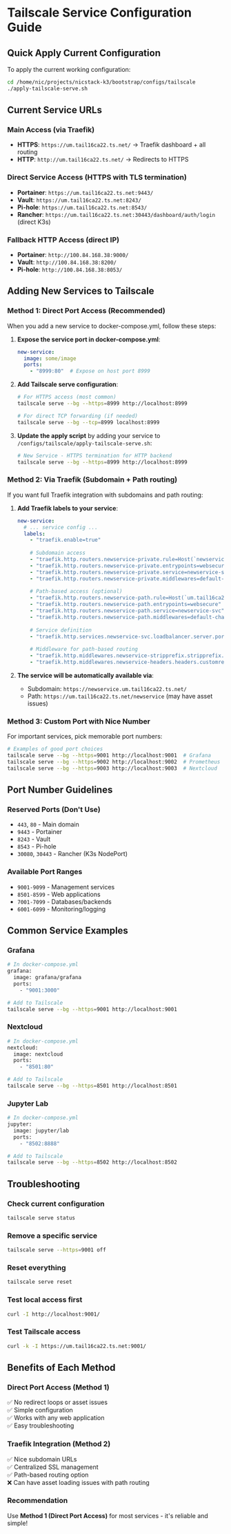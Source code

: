 # Tailscale Service Configuration Guide

## Quick Apply Current Configuration

To apply the current working configuration:

```bash
cd /home/nic/projects/nicstack-k3/bootstrap/configs/tailscale
./apply-tailscale-serve.sh
```

## Current Service URLs

### Main Access (via Traefik)
- **HTTPS**: `https://um.tail16ca22.ts.net/` → Traefik dashboard + all routing
- **HTTP**: `http://um.tail16ca22.ts.net/` → Redirects to HTTPS

### Direct Service Access (HTTPS with TLS termination)
- **Portainer**: `https://um.tail16ca22.ts.net:9443/`
- **Vault**: `https://um.tail16ca22.ts.net:8243/`
- **Pi-hole**: `https://um.tail16ca22.ts.net:8543/`
- **Rancher**: `https://um.tail16ca22.ts.net:30443/dashboard/auth/login` (direct K3s)

### Fallback HTTP Access (direct IP)
- **Portainer**: `http://100.84.168.38:9000/`
- **Vault**: `http://100.84.168.38:8200/`
- **Pi-hole**: `http://100.84.168.38:8053/`

## Adding New Services to Tailscale

### Method 1: Direct Port Access (Recommended)

When you add a new service to docker-compose.yml, follow these steps:

1. **Expose the service port in docker-compose.yml**:
   ```yaml
   new-service:
     image: some/image
     ports:
       - "8999:80"  # Expose on host port 8999
   ```

2. **Add Tailscale serve configuration**:
   ```bash
   # For HTTPS access (most common)
   tailscale serve --bg --https=8999 http://localhost:8999
   
   # For direct TCP forwarding (if needed)
   tailscale serve --bg --tcp=8999 localhost:8999
   ```

3. **Update the apply script** by adding your service to `/configs/tailscale/apply-tailscale-serve.sh`:
   ```bash
   # New Service - HTTPS termination for HTTP backend
   tailscale serve --bg --https=8999 http://localhost:8999
   ```

### Method 2: Via Traefik (Subdomain + Path routing)

If you want full Traefik integration with subdomains and path routing:

1. **Add Traefik labels to your service**:
   ```yaml
   new-service:
     # ... service config ...
     labels:
       - "traefik.enable=true"
       
       # Subdomain access
       - "traefik.http.routers.newservice-private.rule=Host(`newservice.um.tail16ca22.ts.net`)"
       - "traefik.http.routers.newservice-private.entrypoints=websecure"
       - "traefik.http.routers.newservice-private.service=newservice-svc"
       - "traefik.http.routers.newservice-private.middlewares=default-chain@file"
       
       # Path-based access (optional)
       - "traefik.http.routers.newservice-path.rule=Host(`um.tail16ca22.ts.net`) && PathPrefix(`/newservice`)"
       - "traefik.http.routers.newservice-path.entrypoints=websecure"
       - "traefik.http.routers.newservice-path.service=newservice-svc"
       - "traefik.http.routers.newservice-path.middlewares=default-chain@file,newservice-stripprefix,newservice-headers"
       
       # Service definition
       - "traefik.http.services.newservice-svc.loadbalancer.server.port=80"
       
       # Middleware for path-based routing
       - "traefik.http.middlewares.newservice-stripprefix.stripprefix.prefixes=/newservice"
       - "traefik.http.middlewares.newservice-headers.headers.customrequestheaders.X-Forwarded-Prefix=/newservice"
   ```

2. **The service will be automatically available via**:
   - Subdomain: `https://newservice.um.tail16ca22.ts.net/`
   - Path: `https://um.tail16ca22.ts.net/newservice` (may have asset issues)

### Method 3: Custom Port with Nice Number

For important services, pick memorable port numbers:

```bash
# Examples of good port choices
tailscale serve --bg --https=9001 http://localhost:9001  # Grafana
tailscale serve --bg --https=9002 http://localhost:9002  # Prometheus  
tailscale serve --bg --https=9003 http://localhost:9003  # Nextcloud
```

## Port Number Guidelines

### Reserved Ports (Don't Use)
- `443`, `80` - Main domain
- `9443` - Portainer
- `8243` - Vault
- `8543` - Pi-hole
- `30080`, `30443` - Rancher (K3s NodePort)

### Available Port Ranges
- `9001-9099` - Management services
- `8501-8599` - Web applications
- `7001-7099` - Databases/backends
- `6001-6099` - Monitoring/logging

## Common Service Examples

### Grafana
```bash
# In docker-compose.yml
grafana:
  image: grafana/grafana
  ports:
    - "9001:3000"

# Add to Tailscale
tailscale serve --bg --https=9001 http://localhost:9001
```

### Nextcloud
```bash
# In docker-compose.yml  
nextcloud:
  image: nextcloud
  ports:
    - "8501:80"

# Add to Tailscale
tailscale serve --bg --https=8501 http://localhost:8501
```

### Jupyter Lab
```bash
# In docker-compose.yml
jupyter:
  image: jupyter/lab
  ports:
    - "8502:8888"

# Add to Tailscale  
tailscale serve --bg --https=8502 http://localhost:8502
```

## Troubleshooting

### Check current configuration
```bash
tailscale serve status
```

### Remove a specific service
```bash
tailscale serve --https=9001 off
```

### Reset everything
```bash
tailscale serve reset
```

### Test local access first
```bash
curl -I http://localhost:9001/
```

### Test Tailscale access
```bash
curl -k -I https://um.tail16ca22.ts.net:9001/
```

## Benefits of Each Method

### Direct Port Access (Method 1)
✅ No redirect loops or asset issues  
✅ Simple configuration  
✅ Works with any web application  
✅ Easy troubleshooting  

### Traefik Integration (Method 2)  
✅ Nice subdomain URLs  
✅ Centralized SSL management  
✅ Path-based routing option  
❌ Can have asset loading issues with path routing  

### Recommendation
Use **Method 1 (Direct Port Access)** for most services - it's reliable and simple!
